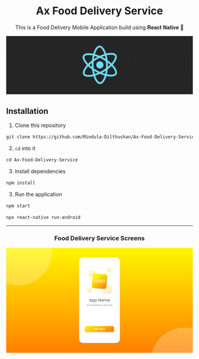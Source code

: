 <h1 align="center">Ax Food Delivery Service</h1>
<p align="center"> This is a Food Delivery Mobile Application build using  𝐑𝐞𝐚𝐜𝐭 𝐍𝐚𝐭𝐢𝐯𝐞 💙 </p>

<p align="center">
<img src="https://github.com/Mindula-Dilthushan/Ax-Food-Delivery-Service/blob/master/demo/rn.gif"/>
</p>

## Installation

1. Clone this repository

```md
git clone https://github.com/Mindula-Dilthushan/Ax-Food-Delivery-Service.git
```

2. `cd` into it

```md
cd Ax-Food-Delivery-Service
```

3. Install dependencies

```md
npm install
```

3. Run the application

```md
npm start
```

```md
npx react-native run-android
```

---

<h3 align="center"> Food Delivery Service Screens </h3>

![welcome](https://github.com/Mindula-Dilthushan/Ax-Food-Delivery-Service/blob/master/src/assets/screens/Welcome-Screen.png)
